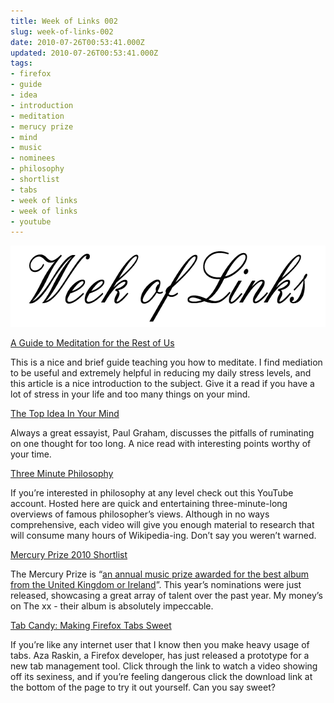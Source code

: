 ```yaml
---
title: Week of Links 002
slug: week-of-links-002
date: 2010-07-26T00:53:41.000Z
updated: 2010-07-26T00:53:41.000Z
tags:
- firefox
- guide
- idea
- introduction
- meditation
- merucy prize
- mind
- music
- nominees
- philosophy
- shortlist
- tabs
- week of links
- week of links
- youtube
---
```


<img class="aligncenter size-full wp-image-593" title="Week of Links" src="/images/posts/2010/07/weekOfLinks.png" alt="" width="640" height="130" />
<!--more-->
<p><a href="http://lifehacker.com/5591576/a-guide-to-meditation-for-the-rest-of-us">A Guide to Meditation for the Rest of Us</a></p>
<p>This is a nice and brief guide teaching you how to meditate.  I find mediation to be useful and extremely helpful in reducing my daily stress levels, and this article is a nice introduction to the subject.  Give it a read if you have a lot of stress in your life and too many things on your mind.</p>

<p><a href="http://www.paulgraham.com/top.html">The Top Idea In Your Mind</a></p>
<p>Always a great essayist, Paul Graham, discusses the pitfalls of ruminating on one thought for too long.  A nice read with interesting points worthy of your time.</p>

<p><a href="http://www.youtube.com/user/CollegeBinary">Three Minute Philosophy</a></p>
<p>If you’re interested in philosophy at any level check out this YouTube account.  Hosted here are quick and entertaining three-minute-long overviews of famous philosopher’s views.  Although in no ways comprehensive, each video will give you enough material to research that will consume many hours of Wikipedia-ing.  Don’t say you weren’t warned.</p>

<p><a href="http://stereogum.com/443931/mercury-prize-2010-shortlist/news/">Mercury Prize 2010 Shortlist</a></p>
<p>The Mercury Prize is “<a href="http://en.wikipedia.org/wiki/Mercury_Prize">an annual music prize awarded for the best album from the United Kingdom or Ireland</a>”.  This year’s nominations were just released, showcasing a great array of talent over the past year.  My money’s on The xx - their album is absolutely impeccable.  </p>

<p><a href="http://www.azarask.in/blog/post/tabcandy/">Tab Candy: Making Firefox Tabs Sweet</a></p>
<p>If you’re like any internet user that I know then you make heavy usage of tabs.  Aza Raskin, a Firefox developer, has just released a prototype for a new tab management tool.  Click through the link to watch a video showing off its sexiness, and if you’re feeling dangerous click the download link at the bottom of the page to try it out yourself.  Can you say sweet?</p>

